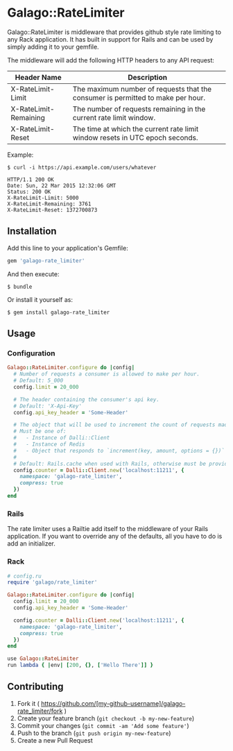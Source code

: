 # Galago::RateLimiter

Galago::RateLimiter is middleware that provides github style rate limiting to
any Rack application. It has built in support for Rails and can be used by
simply adding it to your gemfile.

The middleware will add the following HTTP headers to any API request:

| Header Name | Description |
| ----------- | ----------- |
| X-RateLimit-Limit | The maximum number of requests that the consumer is permitted to make per hour. |
| X-RateLimit-Remaining | The number of requests remaining in the current rate limit window. |
| X-RateLimit-Reset | The time at which the current rate limit window resets in UTC epoch seconds. |

Example:

```
$ curl -i https://api.example.com/users/whatever

HTTP/1.1 200 OK
Date: Sun, 22 Mar 2015 12:32:06 GMT
Status: 200 OK
X-RateLimit-Limit: 5000
X-RateLimit-Remaining: 3761
X-RateLimit-Reset: 1372700873
```

## Installation

Add this line to your application's Gemfile:

```ruby
gem 'galago-rate_limiter'
```

And then execute:

    $ bundle

Or install it yourself as:

    $ gem install galago-rate_limiter

## Usage

### Configuration
```ruby
Galago::RateLimiter.configure do |config|
  # Number of requests a consumer is allowed to make per hour.
  # Default: 5_000
  config.limit = 20_000

  # The header containing the consumer's api key.
  # Default: 'X-Api-Key'
  config.api_key_header = 'Some-Header'

  # The object that will be used to increment the count of requests made by the consumer.
  # Must be one of:
  #   - Instance of Dalli::Client
  #   - Instance of Redis
  #   - Object that responds to `increment(key, amount, options = {})`
  #
  # Default: Rails.cache when used with Rails, otherwise must be provided.
  config.counter = Dalli::Client.new('localhost:11211', {
    namespace: 'galago-rate_limiter',
    compress: true
  })
end
```

### Rails
The rate limiter uses a Railtie add itself to the middleware of your Rails
application. If you want to override any of the defaults, all you have to do is
add an initializer.

### Rack
```ruby
# config.ru
require 'galago/rate_limiter'

Galago::RateLimiter.configure do |config|
  config.limit = 20_000
  config.api_key_header = 'Some-Header'

  config.counter = Dalli::Client.new('localhost:11211', {
    namespace: 'galago-rate_limiter',
    compress: true
  })
end

use Galago::RateLimiter
run lambda { |env| [200, {}, ['Hello There']] }
```

## Contributing

1. Fork it ( https://github.com/[my-github-username]/galago-rate_limiter/fork )
2. Create your feature branch (`git checkout -b my-new-feature`)
3. Commit your changes (`git commit -am 'Add some feature'`)
4. Push to the branch (`git push origin my-new-feature`)
5. Create a new Pull Request
